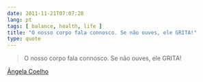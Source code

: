 ```yaml
---
date: 2011-11-21T07:07:28
lang: pt
tags: [ balance, health, life ]
title: "O nosso corpo fala connosco. Se não ouves, ele GRITA!"
type: quote
---
```


> O nosso corpo fala connosco. Se não ouves, ele GRITA!

[Ângela Coelho](http://www.familycoaching.pt/Angela-Coelho.html)

